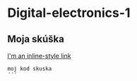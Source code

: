 # Digital-electronics-1

## Moja skúška

 [I'm an inline-style link](https://www.google.com)
 
 
 ``` vhdl
 moj kod skuska
 ´´´
